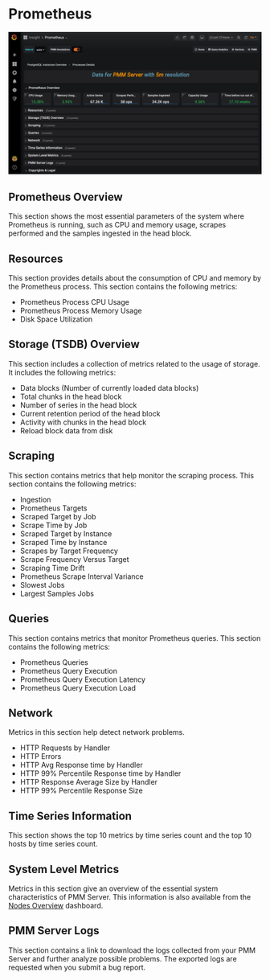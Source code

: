 # Prometheus

![image](../_images/PMM_Prometheus.jpg)

## Prometheus Overview

This section shows the most essential parameters of the system where Prometheus is running, such as CPU and memory usage, scrapes performed and the samples ingested in the head block.

## Resources

This section provides details about the consumption of CPU and memory by the Prometheus process. This section contains the following metrics:

* Prometheus Process CPU Usage
* Prometheus Process Memory Usage
* Disk Space Utilization

## Storage (TSDB) Overview

This section includes a collection of metrics related to the usage of storage. It includes the following metrics:

* Data blocks (Number of currently loaded data blocks)
* Total chunks in the head block
* Number of series in the head block
* Current retention period of the head block
* Activity with chunks in the head block
* Reload block data from disk

## Scraping

This section contains metrics that help monitor the scraping process. This section contains the following metrics:

* Ingestion
* Prometheus Targets
* Scraped Target by Job
* Scrape Time by Job
* Scraped Target by Instance
* Scraped Time by Instance
* Scrapes by Target Frequency
* Scrape Frequency Versus Target
* Scraping Time Drift
* Prometheus Scrape Interval Variance
* Slowest Jobs
* Largest Samples Jobs

## Queries

This section contains metrics that monitor Prometheus queries. This section contains the following metrics:

* Prometheus Queries
* Prometheus Query Execution
* Prometheus Query Execution Latency
* Prometheus Query Execution Load

## Network

Metrics in this section help detect network problems.

* HTTP Requests by Handler
* HTTP Errors
* HTTP Avg Response time by Handler
* HTTP 99% Percentile Response time by Handler
* HTTP Response Average Size by Handler
* HTTP 99% Percentile Response Size

## Time Series Information

This section shows the top 10 metrics by time series count and the top 10 hosts by time series count.

## System Level Metrics

Metrics in this section give an overview of the essential system characteristics of PMM Server. This information is also available from the [Nodes Overview](dashboard-nodes-overview.md) dashboard.

## PMM Server Logs

This section contains a link to download the logs collected from your PMM Server and further analyze possible problems. The exported logs are requested when you submit a bug report.
